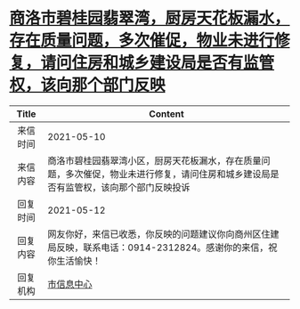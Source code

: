 # <a href="http://www.shangluo.gov.cn/zmhd/ldxxxx.jsp?urltype=leadermail.LeaderMailContentUrl&wbtreeid=1112&leadermailid=7226">商洛市碧桂园翡翠湾，厨房天花板漏水，存在质量问题，多次催促，物业未进行修复，请问住房和城乡建设局是否有监管权，该向那个部门反映</a>
| Title |                               Content                               |
|:-----:|---------------------------------------------------------------------|
| 来信时间  | 2021-05-10                                                          |
| 来信内容  | 商洛市碧桂园翡翠湾小区，厨房天花板漏水，存在质量问题，多次催促，物业未进行修复，请问住房和城乡建设局是否有监管权，该向那个部门反映投诉 |
| 回复时间  | 2021-05-12                                                          |
| 回复内容  | 网友你好，来信已收悉，你反映的问题建议你向商州区住建局反映，联系电话：0914-2312824。感谢你的来信，祝你生活愉快！      |
| 回复机构  | <a href="../../categories/agencies/市信息中心.md">市信息中心</a>                |